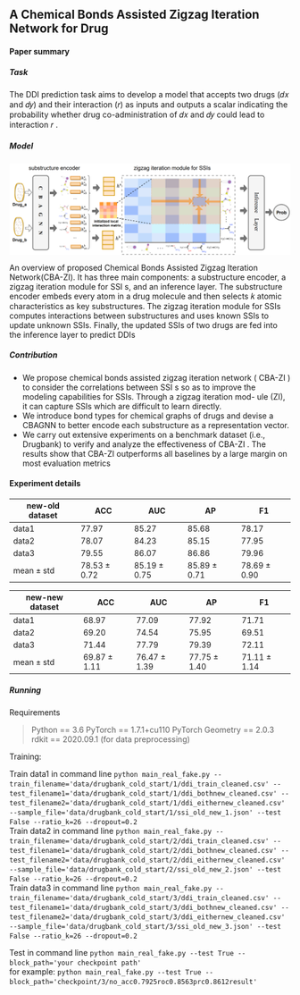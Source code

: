 ﻿## A Chemical Bonds Assisted Zigzag Iteration Network for Drug
#### Paper summary
##### Task
The DDI prediction task aims to develop a model  that accepts two
drugs (𝑑𝑥 and 𝑑𝑦) and their interaction (𝑟) as inputs and outputs a
scalar indicating the probability whether drug co-administration of
𝑑𝑥 and 𝑑𝑦 could lead to interaction 𝑟 .

##### Model
<img src="./figure/model.png" width="700" align=center>

[//]: # (![]&#40;./figure/model.png &#41; )

An overview of proposed Chemical Bonds Assisted Zigzag Iteration Network(CBA-ZI). It has three main components: a substructure encoder, a zigzag iteration module for SSI s, and
an inference layer. The substructure encoder embeds every atom in a drug molecule and then selects 𝑘 atomic characteristics as
key substructures. The zigzag iteration module for SSIs computes interactions between substructures and uses known SSIs to
update unknown SSIs. Finally, the updated SSIs of two drugs are fed into the inference layer to predict DDIs

##### Contribution
   * We propose chemical bonds assisted zigzag iteration network ( CBA-ZI )
to consider the correlations between SSI s so as to improve the
modeling capabilities for SSIs. Through a zigzag iteration mod-
ule (ZI), it can capture SSIs which are difficult to learn directly.
   * We introduce bond types for chemical graphs of drugs and devise
a CBAGNN to better encode each substructure as a representation
vector.
   * We carry out extensive experiments on a benchmark dataset (i.e.,
Drugbank) to verify and analyze the effectiveness of CBA-ZI . The
results show that CBA-ZI outperforms all baselines by a large
margin on most evaluation metrics


#### Experiment details
 new-old dataset     |ACC     | AUC           |AP     |F1
-------- | -----|---------------| -----| -----
data1  | 77.97| 85.27         | 85.68| 78.17
data2  | 78.07| 84.23         | 85.15| 77.95
data3  | 79.55| 86.07         | 86.86| 79.96
mean ± std  | 78.53 ± 0.72| 85.19  ± 0.75 | 85.89  ± 0.71| 78.69 ± 0.90

new-new dataset      |ACC     |AUC     |AP     |F1
-------- | -----| -----| -----| -----
data1  | 68.97| 77.09| 77.92| 71.71
data2  | 69.20| 74.54| 75.95| 69.51
data3  | 71.44| 77.79| 79.39| 72.11
mean ± std  | 69.87 ± 1.11| 76.47 ± 1.39| 77.75 ± 1.40| 71.11 ± 1.14

##### Running
Requirements
> Python == 3.6
PyTorch == 1.7.1+cu110
PyTorch Geometry ==  2.0.3
rdkit == 2020.09.1 (for data preprocessing)

Training:

Train data1 in command line
`python main_real_fake.py --train_filename='data/drugbank_cold_start/1/ddi_train_cleaned.csv' --test_filename1='data/drugbank_cold_start/1/ddi_bothnew_cleaned.csv' --test_filename2='data/drugbank_cold_start/1/ddi_eithernew_cleaned.csv' --sample_file='data/drugbank_cold_start/1/ssi_old_new_1.json' --test False --ratio_k=26 --dropout=0.2`  
Train data2 in command line
`python main_real_fake.py --train_filename='data/drugbank_cold_start/2/ddi_train_cleaned.csv' --test_filename1='data/drugbank_cold_start/2/ddi_bothnew_cleaned.csv' --test_filename2='data/drugbank_cold_start/2/ddi_eithernew_cleaned.csv' --sample_file='data/drugbank_cold_start/2/ssi_old_new_2.json' --test False --ratio_k=26 --dropout=0.2`  
Train data3 in command line
`python main_real_fake.py --train_filename='data/drugbank_cold_start/3/ddi_train_cleaned.csv' --test_filename1='data/drugbank_cold_start/3/ddi_bothnew_cleaned.csv' --test_filename2='data/drugbank_cold_start/3/ddi_eithernew_cleaned.csv' --sample_file='data/drugbank_cold_start/3/ssi_old_new_3.json' --test False --ratio_k=26 --dropout=0.2`  

Test in command line
`python main_real_fake.py --test True --block_path='your checkpoint path'`  
for example:
`python main_real_fake.py --test True --block_path='checkpoint/3/no_acc0.7925roc0.8563prc0.8612result'` 



